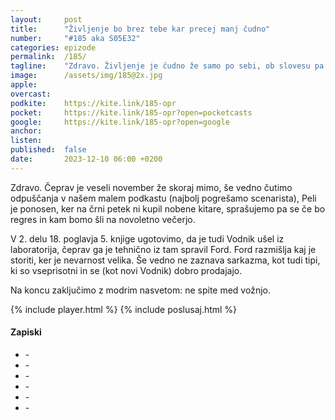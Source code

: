 ```yaml
---
layout: 	post
title:  	"Življenje bo brez tebe kar precej manj čudno"
number: 	"#185 aka S05E32"
categories:	epizode
permalink:	/185/
tagline: 	"Zdravo. Življenje je čudno že samo po sebi, ob slovesu pa Stari Bargo pokaže zakaj se na Lamuelli uporablja ptice pikka, omeni pa tudi Kraljevo deželo."
image:		/assets/img/185@2x.jpg
apple:		
overcast:	
podkite:	https://kite.link/185-opr
pocket:		https://kite.link/185-opr?open=pocketcasts
google:		https://kite.link/185-opr?open=google
anchor:		
listen:		
published:	false
date: 		2023-12-10 06:00 +0200
---
```


Zdravo. Čeprav je veseli november že skoraj mimo, še vedno čutimo odpuščanja v našem malem podkastu (najbolj pogrešamo scenarista), Peli je ponosen, ker na črni petek ni kupil nobene kitare, sprašujemo pa se če bo regres in kam bomo šli na novoletno večerjo. 

V 2. delu 18. poglavja 5. knjige ugotovimo, da je tudi Vodnik ušel iz laboratorija, čeprav ga je tehnično iz tam spravil Ford. Ford razmišlja kaj je storiti, ker je nevarnost velika. Še vedno ne zaznava sarkazma, kot tudi tipi, ki so vseprisotni in se (kot novi Vodnik) dobro prodajajo. 

Na koncu zaključimo z modrim nasvetom: ne spite med vožnjo. 

{% include player.html %}
{% include poslusaj.html %}

<!--break-->

#### Zapiski

- []() - 
- []() - 
- []() - 
- []() - 
- []() - 
- []() - 